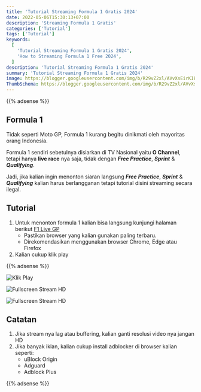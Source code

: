 ```yaml
---
title: 'Tutorial Streaming Formula 1 Gratis 2024'
date: 2022-05-06T15:30:13+07:00
description: 'Streaming Formula 1 Gratis'
categories: ['Tutorial']
tags: ['Tutorial']
keywords:
  [
    'Tutorial Streaming Formula 1 Gratis 2024',
    'How to Streaming Formula 1 Free 2024',
  ]
description: 'Tutorial Streaming Formula 1 Gratis 2024'
summary: 'Tutorial Streaming Formula 1 Gratis 2024'
image: https://blogger.googleusercontent.com/img/b/R29vZ2xl/AVvXsEirKIEzORWvNI8q-QJSrhEygO5b2_U8PQrAZLJz6P8Vx1UyLHq3IyXCkGk17qfQR542xSpJdBd94yPBBImEnOzDs-uQ4Wj8TbGA8_GphXaZSii5HHKPqYZx8yJ9Z_oXzuGMwXVuu_-yfRiZHUX7z-PBYhj0klAadn1FyMT9KM2fWcP2lVxr4aAmOQAzc7tP/s0-rw/f1-logo.png
ThumbSchema: https://blogger.googleusercontent.com/img/b/R29vZ2xl/AVvXsEirKIEzORWvNI8q-QJSrhEygO5b2_U8PQrAZLJz6P8Vx1UyLHq3IyXCkGk17qfQR542xSpJdBd94yPBBImEnOzDs-uQ4Wj8TbGA8_GphXaZSii5HHKPqYZx8yJ9Z_oXzuGMwXVuu_-yfRiZHUX7z-PBYhj0klAadn1FyMT9KM2fWcP2lVxr4aAmOQAzc7tP/s0-rw/f1-logo.png
---
```


{{% adsense %}}

## Formula 1

Tidak seperti Moto GP, Formula 1 kurang begitu dinikmati oleh mayoritas orang Indonesia.

Formula 1 sendiri sebetulnya disiarkan di TV Nasional yaitu **O Channel**, tetapi hanya **live race** nya saja, tidak dengan ***Free Practice***, ***Sprint*** & ***Qualifying***.

Jadi, jika kalian ingin menonton siaran langsung ***Free Practice***, ***Sprint*** & ***Qualifying*** kalian harus berlangganan tetapi tutorial disini streaming secara ilegal.

## Tutorial

1. Untuk menonton formula 1 kalian bisa langsung kunjungi halaman berikut [F1 Live GP](https://f1livegp.me/f1/live3.html)
     * Pastikan browser yang kalian gunakan paling terbaru.
     * Direkomendasikan menggunakan browser Chrome, Edge atau Firefox
2. Kalian cukup klik play

{{% adsense %}}

![Klik Play](https://blogger.googleusercontent.com/img/b/R29vZ2xl/AVvXsEic2vIJEwWu8ISt4CjGedc_VezqTr7d0QvsSnwEpIB-BGk68D6Qfdd4Mj9HDJpnKAreEF9NEELtsgUzUwGI8a-eXSrLx2IEvkr-Sfi3ViJCCTeiPxoaQf_w6HRiVDQCDpBuFNEWpt-3-N6FnBYtsZuVbr-znjDPHa_qjCBN9JW2TGfRYzBjGjR_dcsioacT/s0-rw/rmdhnreza.my.id.formula.1.1.jpg)

![Fullscreen Stream HD](https://blogger.googleusercontent.com/img/b/R29vZ2xl/AVvXsEi2eBIW9lChab5ueVwGf8wbA2pd1XwURbRtXnQm5EnT9QGj22w4Qq0hMiGvdca98uXVDSyv41mE1BsOy3nFFRXjpQzKcKR3NbkkQu3GpMYRmGzHlGXX53Ve94UVAZQerdAa99aTbgtU8OACEG2oMIcQdtMbtqNiJAZnUmi59q9HZDeRQyKTXU8Fp6VbG1L4/s0-rw/rmdhnreza.my.id.formula.1.2.jpg)

![Fullscreen Stream HD](https://blogger.googleusercontent.com/img/b/R29vZ2xl/AVvXsEgSKp26f-TFrO0tdJXbauEotmor-xRlBcFA_vPIc8y1e-ysXMJZHogD7MQ1zxz9HcO_4oRwi0jXLbcSN1KK-wY3Q_sneVgffOP_cW1HLkeK0F8Ey6cZ3_INr95bTtFqg2OkoCr66IM3f6MI-7hb0HgZearcLaXvv69rX6msM_Z0WEW9DaadL9vDpVzl6mfc/s0-rw/rmdhnreza.my.id.formula.1.3.jpg)

## Catatan

1. Jika stream nya lag atau buffering, kalian ganti resolusi video nya jangan HD
2. Jika banyak iklan, kalian cukup install adblocker di browser kalian seperti:
    * uBlock Origin
    * Adguard
    * Adblock Plus

{{% adsense %}}
